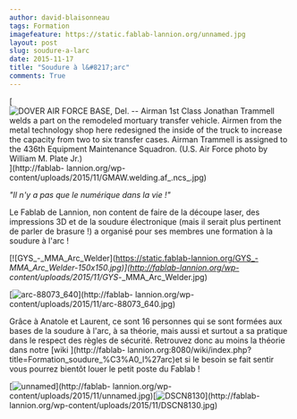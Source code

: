 ```yaml
---
author: david-blaisonneau
tags: Formation
imagefeature: https://static.fablab-lannion.org/unnamed.jpg
layout: post
slug: soudure-a-larc
date: 2015-11-17
title: "Soudure à l&#8217;arc"
comments: True
---
```

[![DOVER AIR FORCE BASE, Del. -- Airman 1st Class Jonathan Trammell welds a
part on the remodeled mortuary transfer vehicle. Airmen from the metal
technology shop here redesigned the inside of the truck to increase the
capacity from two to six transfer cases. Airman Trammell is assigned to the
436th Equipment Maintenance Squadron. \(U.S. Air Force photo by William M.
Plate
Jr.\)](https://static.fablab-lannion.org/GMAW.welding.af_.ncs_-266x300.jpg)](http://fablab-
lannion.org/wp-content/uploads/2015/11/GMAW.welding.af_.ncs_.jpg)

_"Il n'y a pas que le numérique dans la vie !"_

Le Fablab de Lannion, non content de faire de la découpe laser, des
impressions 3D et de la soudure électronique (mais il serait plus pertinent de
parler de brasure !) a organisé pour ses membres une formation à la soudure à
l'arc !



[![GYS_-_MMA_Arc_Welder](https://static.fablab-lannion.org/GYS_-
_MMA_Arc_Welder-150x150.jpg)](http://fablab-lannion.org/wp-
content/uploads/2015/11/GYS_-_MMA_Arc_Welder.jpg)



[![arc-88073_640](https://static.fablab-lannion.org/arc-88073_640-300x225.jpg)](http://fablab-
lannion.org/wp-content/uploads/2015/11/arc-88073_640.jpg)















Grâce à Anatole et Laurent, ce sont 16 personnes qui se sont formées aux bases
de la soudure à l'arc, à sa théorie, mais aussi et surtout a sa pratique dans
le respect des règles de sécurité. Retrouvez donc au moins la théorie dans
notre [wiki ](http://fablab-
lannion.org:8080/wiki/index.php?title=Formation_soudure_%C3%A0_l%27arc)et si
le besoin se fait sentir vous pourrez bientôt louer le petit poste du Fablab !

[![unnamed](https://static.fablab-lannion.org/unnamed-225x300.jpg)](http://fablab-
lannion.org/wp-
content/uploads/2015/11/unnamed.jpg)[![DSCN8130](https://static.fablab-lannion.org/DSCN8130-225x300.jpg)](http://fablab-
lannion.org/wp-content/uploads/2015/11/DSCN8130.jpg)


